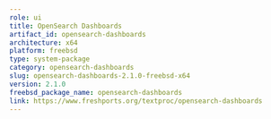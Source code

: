 ```yaml
---
role: ui
title: OpenSearch Dashboards
artifact_id: opensearch-dashboards
architecture: x64
platform: freebsd
type: system-package
category: opensearch-dashboards
slug: opensearch-dashboards-2.1.0-freebsd-x64
version: 2.1.0
freebsd_package_name: opensearch-dashboards
link: https://www.freshports.org/textproc/opensearch-dashboards
---
```

